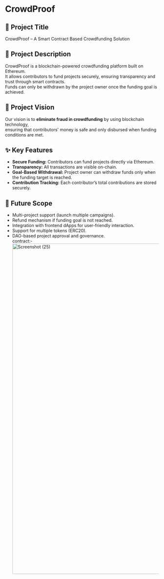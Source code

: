 # CrowdProof

## 📌 Project Title
CrowdProof – A Smart Contract Based Crowdfunding Solution

## 📖 Project Description
CrowdProof is a blockchain-powered crowdfunding platform built on Ethereum.  
It allows contributors to fund projects securely, ensuring transparency and trust through smart contracts.  
Funds can only be withdrawn by the project owner once the funding goal is achieved.

## 🎯 Project Vision
Our vision is to **eliminate fraud in crowdfunding** by using blockchain technology,  
ensuring that contributors' money is safe and only disbursed when funding conditions are met.

## ✨ Key Features
- **Secure Funding:** Contributors can fund projects directly via Ethereum.  
- **Transparency:** All transactions are visible on-chain.  
- **Goal-Based Withdrawal:** Project owner can withdraw funds only when the funding target is reached.  
- **Contribution Tracking:** Each contributor’s total contributions are stored securely.

## 🔮 Future Scope
- Multi-project support (launch multiple campaigns).  
- Refund mechanism if funding goal is not reached.  
- Integration with frontend dApps for user-friendly interaction.  
- Support for multiple tokens (ERC20).  
- DAO-based project approval and governance.  
contract:-<img width="1920" height="1080" alt="Screenshot (25)" src="https://github.com/user-attachments/assets/ea478568-9138-4811-b5fd-0541ec0443a9" />
